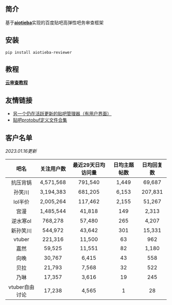## 简介

基于[**aiotieba**](https://github.com/Starry-OvO/aiotieba)实现的百度贴吧高弹性吧务审查框架

## 安装

```shell
pip install aiotieba-reviewer
```

## 教程

[**云审查教程**](tutorial/reviewer.md)

## 友情链接

+ [另一个仍在活跃更新的贴吧管理器（有用户界面）](https://github.com/dog194/TiebaManager)
+ [贴吧protobuf定义文件合集](https://github.com/n0099/tbclient.protobuf)

## 客户名单

*2023.01.16更新*

|      吧名      | 关注用户数 | 最近29天日均访问量 | 日均主题帖数 | 日均回复数 |
| :------------: | :--------: | :----------------: | :----------: | :--------: |
|    抗压背锅    | 4,571,568  |      791,540       |    1,449     |   69,687   |
|     孙笑川     | 3,194,383  |      681,205       |    6,153     |  207,831   |
|    lol半价     | 2,005,264  |      117,462       |    2,155     |   51,267   |
|      宫漫      | 1,485,544  |       41,818       |     149      |   2,313    |
|    逆水寒ol    |  768,278   |       57,480       |     265      |   4,207    |
|    新孙笑川    |  544,972   |       43,642       |     301      |   15,331   |
|     vtuber     |  221,316   |       11,500       |      63      |    962     |
|      嘉然      |   59,525   |       11,551       |      82      |   1,180    |
|      向晚      |   30,767   |       6,415        |      43      |    558     |
|      贝拉      |   21,793   |       7,568        |      32      |    522     |
|      乃琳      |   17,357   |       3,616        |      19      |    245     |
| vtuber自由讨论 |   17,238   |       4,565        |      1       |     28     |
